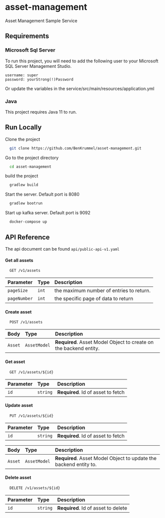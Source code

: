# asset-management
Asset Management Sample Service


## Requirements

### Microsoft Sql Server

To run this project, you will need to add the following user to your Microsoft SQL Server Management Studio. 
```
username: super
password: yourStrong(!)Password
```
Or update the variables in the service/src/main/resources/application.yml

### Java

This project requires Java 11 to run.

## Run Locally

Clone the project

```bash
  git clone https://github.com/BenKrummel/asset-management.git
```

Go to the project directory

```bash
  cd asset-management
```

build the project

```bash
  gradlew build
```

Start the server. Default port is 8080

```bash
  gradlew bootrun
```

Start up kafka server. Default port is 9092

```bash
  docker-compose up
```

## API Reference

The api document can be found
`api/public-api-v1.yaml`

#### Get all assets

```http
  GET /v1/assets
```

| Parameter | Type     | Description                |
| :-------- | :------- | :------------------------- |
| `pageSize` | `int` | the maximum number of entries to return. |
| `pageNumber` | `int` | the specific page of data to return|

#### Create asset

```http
  POST /v1/assets
```

| Body | Type     | Description                       |
| :-------- | :------- | :-------------------------------- |
| `Asset`      | `AssetModel` | **Required**. Asset Model Object to create on the backend entity.|

#### Get asset

```http
  GET /v1/assets/${id}
```

| Parameter | Type     | Description                       |
| :-------- | :------- | :-------------------------------- |
| `id`      | `string` | **Required**. Id of asset to fetch |

#### Update asset

```http
  PUT /v1/assets/${id}
```

| Parameter | Type     | Description                       |
| :-------- | :------- | :-------------------------------- |
| `id`      | `string` | **Required**. Id of asset to fetch |

| Body | Type     | Description                       |
| :-------- | :------- | :-------------------------------- |
| `Asset`      | `AssetModel` | **Required**. Asset Model Object to update the backend entity to.|

#### Delete asset
```http
  DELETE /v1/assets/${id}
```

| Parameter | Type     | Description                       |
| :-------- | :------- | :-------------------------------- |
| `id`      | `string` | **Required**. Id of asset to delete |
